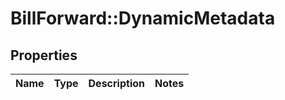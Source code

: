 # BillForward::DynamicMetadata

## Properties
Name | Type | Description | Notes
------------ | ------------- | ------------- | -------------


